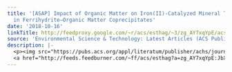 ```yaml
---
title: '[ASAP] Impact of Organic Matter on Iron(II)-Catalyzed Mineral Transformations
  in Ferrihydrite–Organic Matter Coprecipitates'
date: '2018-10-16'
linkTitle: http://feedproxy.google.com/~r/acs/esthag/~3/zg_AY7xqYpE/acs.est.8b03206
source: 'Environmental Science & Technology: Latest Articles (ACS Publications)'
description: |-
  <p><img src="https://pubs.acs.org/appl/literatum/publisher/achs/journals/content/esthag/0/esthag.ahead-of-print/acs.est.8b03206/20181015/images/medium/es-2018-032068_0005.gif" alt="TOC Graphic"/></p><div><cite>Environmental Science & Technology</cite></div><div>DOI: 10.1021/acs.est.8b03206</div><div class="feedflare">
  <a href="http://feeds.feedburner.com/~ff/acs/esthag?a=zg_AY7xqYpE:JbXYrekgTCA:yIl2AUoC8zA"><img src="http://feeds.feedburner.com/~ff/acs/esthag?d=yIl2AUoC8zA" border="0"></img></a>
---
```

